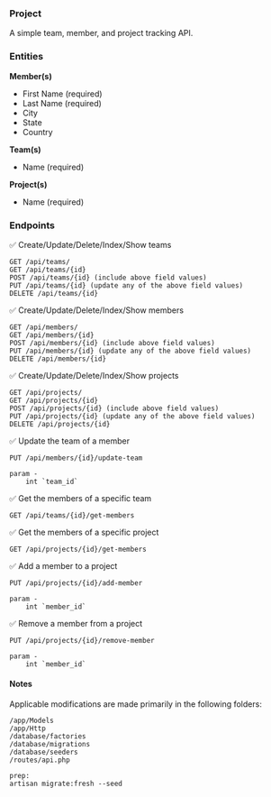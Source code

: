### Project
A simple team, member, and project tracking API.



### Entities

**Member(s)**
- First Name (required)
- Last Name (required)
- City
- State
- Country

**Team(s)**
- Name (required)

**Project(s)**
- Name (required)



### Endpoints

✅ Create/Update/Delete/Index/Show teams
```
GET /api/teams/
GET /api/teams/{id}
POST /api/teams/{id} (include above field values)
PUT /api/teams/{id} (update any of the above field values)
DELETE /api/teams/{id}
``````

✅ Create/Update/Delete/Index/Show members
```
GET /api/members/
GET /api/members/{id}
POST /api/members/{id} (include above field values)
PUT /api/members/{id} (update any of the above field values)
DELETE /api/members/{id}
```

✅ Create/Update/Delete/Index/Show projects
```
GET /api/projects/
GET /api/projects/{id}
POST /api/projects/{id} (include above field values)
PUT /api/projects/{id} (update any of the above field values)
DELETE /api/projects/{id}
```

✅ Update the team of a member
```
PUT /api/members/{id}/update-team

param - 
    int `team_id`
```

✅ Get the members of a specific team
```
GET /api/teams/{id}/get-members
```

✅ Get the members of a specific project
```
GET /api/projects/{id}/get-members
```

✅ Add a member to a project
```
PUT /api/projects/{id}/add-member

param - 
    int `member_id`
```

✅ Remove a member from a project
```
PUT /api/projects/{id}/remove-member

param - 
    int `member_id`
```

#### Notes


Applicable modifications are made primarily in the following folders:

```
/app/Models
/app/Http
/database/factories
/database/migrations
/database/seeders
/routes/api.php

```

```
prep: 
artisan migrate:fresh --seed
```

